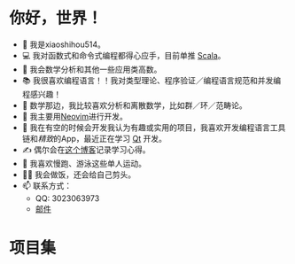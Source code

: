 # 你好，世界！

- 👋 我是xiaoshihou514。
- 💻 我对函数式和命令式编程都得心应手，目前单推 [Scala](https://scala-lang.org)。
- 💪 我会数学分析和其他一些应用类高数。
- 📚 我很喜欢编程语言！！我对类型理论、程序验证／编程语言规范和并发编程感兴趣！
- 📖 数学那边，我比较喜欢分析和离散数学，比如群／环／范畴论。
- 📝 我主要用[Neovim](https://neovim.io)进行开发。
- 👀 我在有空的时候会开发我认为有趣或实用的项目，我喜欢开发编程语言工具链和*精致*的App，最近正在学习 [Qt](https://www.qt.io) 开发。
- ✍️ 偶尔会在[这个博客](/blogs/zh/index)记录学习心得。
- 🏃 我喜欢慢跑、游泳这些单人运动。
- 💇‍♂️ 我会做饭，还会给自己剪头。
- 📫 联系方式：
  - QQ: 3023063973
  - [邮件](mailto:xiaoshihou@tutamail.com)

# 项目集

<script setup>
  import ProjectCard from '../components/ProjectCard.vue'
</script>

<ProjectCard title="ndpc" desc="自然推理编译器" lang="Scala" lang_color="#C12C40" href="/ndpc" />

<ProjectCard title="aristotle" desc="ndpc的Qt前端" lang="C++" lang_color="#F34B7C" href="https://github.com/xiaoshihou514/aristotle" />

<ProjectCard title="guard.nvim (主维护者)" desc="轻量，高速，异步的Neovim格式化／代码检查接口" lang="Lua" lang_color="#00007F" href="https://github.com/nvimdev/guard.nvim" />

<ProjectCard title="wrench" desc="为小型C项目设计的极简make替代" lang="Python" lang_color="#3571A5" href="https://github.com/xiaoshihou514/wrench" />

<ProjectCard title="notes" desc="Flutter实现的极简安卓笔记App" lang="Dart" lang_color="#00B3AA" href="https://github.com/xiaoshihou514/notes" />
